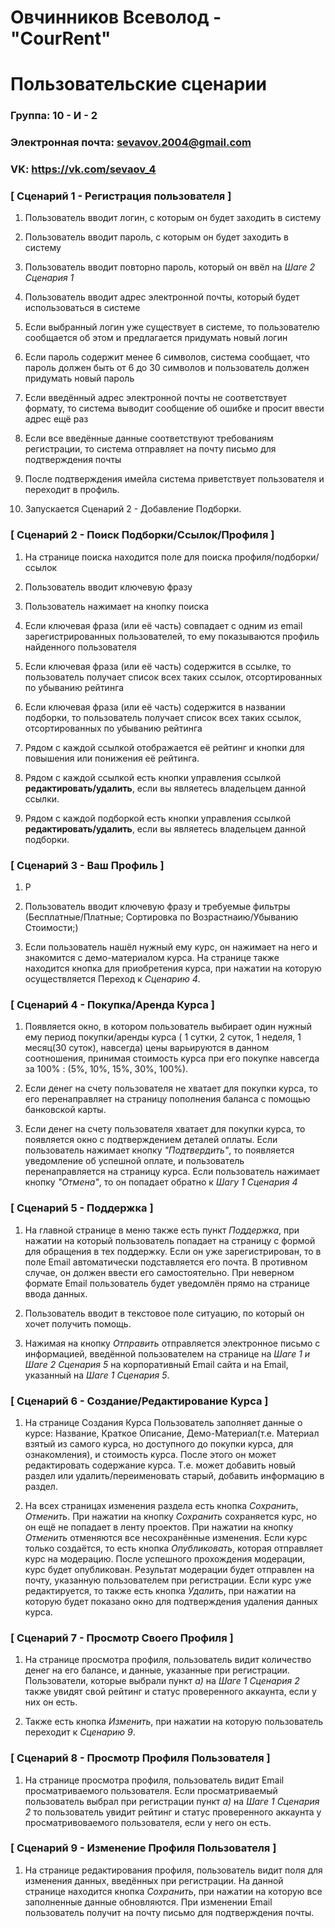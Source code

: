 # Овчинников Всеволод - "CourRent"
# Пользовательские сценарии

### Группа: 10 - И - 2
### Электронная почта: sevavov.2004@gmail.com
### VK: https://vk.com/sevaov_4


### [ Сценарий 1 - Регистрация пользователя ]

1. Пользователь вводит логин, с которым он будет заходить в систему

2. Пользователь вводит пароль, с которым он будет заходить в систему

3. Пользователь вводит повторно пароль, который он ввёл на *Шаге 2 Сценария 1*

4. Пользователь вводит адрес электронной почты, который будет использоваться в системе

5. Если выбранный логин уже существует в системе, то пользователю сообщается об этом и предлагается придумать новый логин

6. Если пароль содержит менее 6 символов, система сообщает, что пароль должен быть от 6 до 30 символов и пользователь должен придумать 
новый пароль

7. Если введённый адрес электронной почты не соответствует формату, то система выводит сообщение об ошибке и просит ввести адрес ещё раз

8. Если все введённые данные соответствуют требованиям регистрации, то система отправляет на почту письмо для подтверждения почты

9. После подтверждения имейла система приветствует пользователя и переходит в профиль.

10. Запускается Сценарий 2 - Добавление Подборки.

### [ Сценарий 2 - Поиск Подборки/Ссылок/Профиля ]

1. На странице поиска находится поле для поиска профиля/подборки/ссылок

2. Пользователь вводит ключевую фразу 

3. Пользователь нажимает на кнопку поиска

4. Если ключевая фраза (или её часть) совпадает c одним из email зарегистрированных пользователей, то ему показываются профиль найденного пользователя

5. Если ключевая фраза (или её часть) содержится в ссылке, то пользователь получает список всех таких ссылок, отсортированных по убыванию рейтинга

6. Если ключевая фраза (или её часть) содержится в названии подборки, то пользователь получает список всех таких ссылок, отсортированных по убыванию рейтинга

7. Рядом с каждой ссылкой отображается её рейтинг и кнопки для повышения или понижения её рейтинга.

8. Рядом с каждой ссылкой есть кнопки управления ссылкой **редактировать/удалить**, если вы являетесь владельцем данной ссылки.

9. Рядом с каждой подборкой есть кнопки управления ссылкой **редактировать/удалить**, если вы являетесь владельцем данной подборки.

### [ Сценарий 3 - Ваш Профиль ]

1. Р

2. Пользователь вводит ключевую фразу и требуемые фильтры (Бесплатные/Платные; Сортировка по Возрастнаию/Убыванию Стоимости;)

3. Если пользователь нашёл нужный ему курс, он нажимает на него и знакомится с демо-материалом курса. На странице также находится кнопка для приобретения курса, при нажатии на которую осуществляется Переход к *Сценарию 4*.

### [ Сценарий 4 - Покупка/Аренда Курса ]

1. Появляется окно, в котором пользователь выбирает один нужный ему период покупки/аренды курса ( 1 сутки, 2 суток, 1 неделя, 1 месяц(30 суток), навсегда) цены варьируются в данном соотношения, принимая стоимость курса при его покупке навсегда за 100% : (5%, 10%, 15%, 30%, 100%).

2. Если денег на счету пользователя не хватает для покупки курса, то его перенаправляет на страницу пополнения баланса с помощью банковской карты.

3. Если денег на счету пользователя хватает для покупки курса, то появляется окно с подтверждением деталей оплаты. Если пользователь нажимает кнопку *"Подтвердить"*, то появляется уведомление об успешной оплате, и пользователь перенаправляется на страницу курса. Если пользователь нажимает кнопку *"Отмена"*, то он попадает обратно к *Шагу 1 Сценария 4*

### [ Сценарий 5 - Поддержка ]

1. На главной странице в меню также есть пункт *Поддержка*, при нажатии на который пользователь попадает на страницу с формой для обращения в тех поддержку. Если он уже зарегистрирован, то в поле Email автоматически подставляется его почта. В противном случае, он должен ввести его самостоятельно. При неверном формате Email пользователь будет уведомлён прямо на странице ввода данных.

2. Пользователь вводит в текстовое поле ситуацию, по который он хочет получить помощь.

3. Нажимая на кнопку *Отправить* отправляется электронное письмо c информацией, введённой пользователем на странице на *Шаге 1 и Шаге 2 Сценария 5* на корпоративный Email сайта и на Email, указанный на *Шаге 1 Сценария 5*.

### [ Сценарий 6 - Создание/Редактирование Курса ]

1. На странице Создания Курса Пользователь заполняет данные о курсе: Название, Краткое Описание, Демо-Материал(т.е. Материал взятый из самого курса, но доступного до покупки курса, для ознакомления), и стоимость курса. После этого он может редактировать содержание курса.
Т.е. может добавить новый раздел или удалить/переименовать старый, добавить информацию в раздел.

2. На всех страницах изменения раздела есть кнопка *Сохранить*, *Отменить*. При нажатии на кнопку *Сохранить* сохраняется курс, но он ещё не попадает в ленту проектов. При нажатии на кнопку *Отменить* отменяются все несохранённые изменения. Если курс только создаётся, то есть кнопка *Опубликовать*, которая отправляет курс на модерацию. После успешного прохождения модерации, курс будет опубликован. Результат модерации будет отправлен на почту, указанную пользователем при регистрации. Если курс уже редактируется, то также есть кнопка *Удалить*, при нажатии на которую будет показано окно для подтверждения удаления данных курса.

### [ Сценарий 7 - Просмотр Своего Профиля ]

1. На странице просмотра профиля, пользователь видит количество денег на его балансе, и данные, указанные при регистрации. Пользователи, которые выбрали пункт *а)* на *Шаге 1 Сценария 2* также увидят свой рейтинг и статус проверенного аккаунта, если у них он есть.

2. Также есть кнопка *Изменить*, при нажатии на которую пользователь переходит к *Сценарию 9*.

### [ Сценарий 8 - Просмотр Профиля Пользователя ]

1. На странице просмотра профиля, пользователь видит Email просматриваемого пользователя. Если просматриваемый пользователь выбрал при регистрации пункт *а)* на *Шаге 1 Сценария 2* то пользователь увидит рейтинг и статус проверенного аккаунта у просматривоваемого пользователя, если у него он есть.

### [ Сценарий 9 - Изменение Профиля Пользователя ]

1. На странице редактирования профиля, пользователь видит поля для изменения данных, введённых при регистрации. На данной странице находится кнопка *Сохранить*, при нажатии на которую все заполненные данные обновляются. При изменении Email пользователь получит на почту письмо для подтверждения почты.
